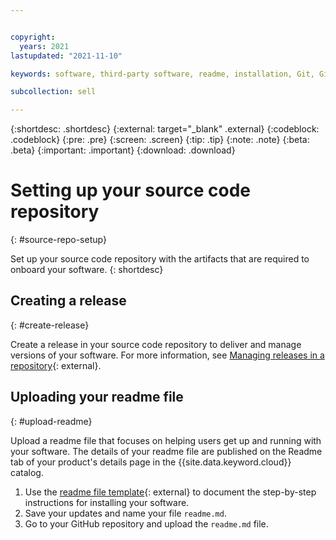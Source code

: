 ```yaml
---


copyright:
  years: 2021
lastupdated: "2021-11-10"

keywords: software, third-party software, readme, installation, Git, GitHub, repo, repository

subcollection: sell

---
```


{:shortdesc: .shortdesc}
{:external: target="_blank" .external}
{:codeblock: .codeblock}
{:pre: .pre}
{:screen: .screen}
{:tip: .tip}
{:note: .note}
{:beta: .beta}
{:important: .important}
{:download: .download}

# Setting up your source code repository
{: #source-repo-setup}

Set up your source code repository with the artifacts that are required to onboard your software. 
{: shortdesc}

## Creating a release
{: #create-release}

Create a release in your source code repository to deliver and manage versions of your software. For more information, see [Managing releases in a repository](https://docs.github.com/en/github/administering-a-repository/managing-releases-in-a-repository){: external}. 

## Uploading your readme file
{: #upload-readme}

Upload a readme file that focuses on helping users get up and running with your software. The details of your readme file are published on the Readme tab of your product's details page in the {{site.data.keyword.cloud}} catalog.

1. Use the [readme file template](https://cloud.ibm.com/media/docs/downloads/software/sw-readme-tab-template.md){: external} to document the step-by-step instructions for installing your software. 
2. Save your updates and name your file `readme.md`. 
3. Go to your GitHub repository and upload the `readme.md` file. 



